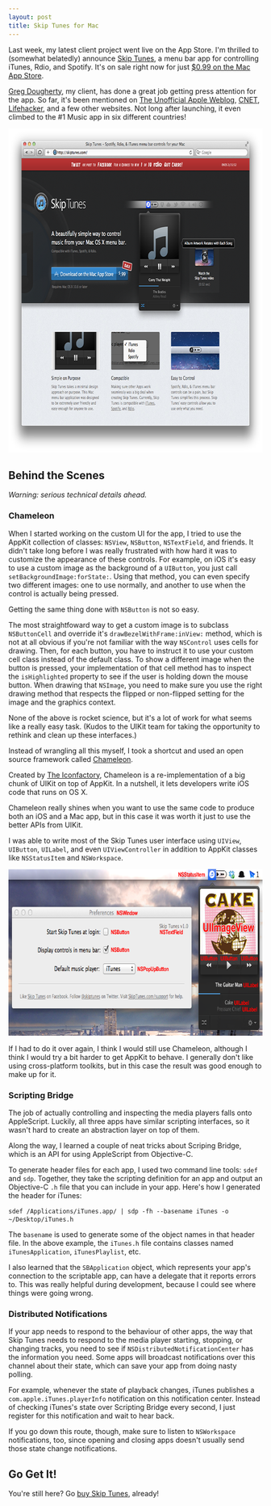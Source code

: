 ```yaml
---
layout: post
title: Skip Tunes for Mac
---
```


Last week, my latest client project went live on the App Store. I'm thrilled to (somewhat belatedly) announce [Skip Tunes][website],
a menu bar app for controlling iTunes, Rdio, and Spotify. It's on sale right now for just [$0.99 on the Mac App Store][appstore].

[Greg Dougherty][greg], my client, has done a great job getting press attention for the app.
So far, it's been mentioned on [The Unofficial Apple Weblog][tuaw], [CNET][cnet], [Lifehacker][lifehacker],
and a few other websites.
Not long after launching, it even climbed to the #1 Music app in six different countries!

<img width="750" height="643" src="/static/post_assets/2012-02-13-skiptunes-website.png" alt="">

[website]: http://skiptunes.com/
[appstore]: http://bit.ly/skip-tunes-app

[greg]: http://www.gregdougherty.com/

[tuaw]: http://www.tuaw.com/2012/02/13/daily-mac-app-simple-skip-tunes-feels-like-it-should-be-part-of/
[lifehacker]: http://lifehacker.com/5882964/skip-tunes-gives-you-menu-bar-access-to-controls-for-rdio-spotify-and-itunes
[cnet]: http://howto.cnet.com/8301-11310_39-57373279-285/gain-easy-control-of-your-music-with-mac-app-skip-tunes/


Behind the Scenes
-----------------

*Warning: serious technical details ahead.*


### Chameleon

When I started working on the custom UI for the app, I tried to use the AppKit collection of classes:
`NSView`, `NSButton`, `NSTextField`, and friends. It didn't take long before I was really frustrated with
how hard it was to customize the appearance of these controls. For example, on iOS it's easy to use
a custom image as the background of a `UIButton`, you just call `setBackgroundImage:forState:`.
Using that method, you can even specify two different images: one to use normally, and another
to use when the control is actually being pressed.

Getting the same thing done with `NSButton` is not so easy.

The most straightfoward way to get a custom image is to subclass `NSButtonCell` and
override it's `drawBezelWithFrame:inView:` method, which is not at all obvious if 
you're not familiar with the way `NSControl` uses cells for drawing.
Then, for each button, you have to instruct it to use your custom 
cell class instead of the default class.
To show a different image when the button is pressed, your implementation of that 
cell method has to inspect the `isHighlighted` property to see if the user
is holding down the mouse button.
When drawing that `NSImage`, you need to make sure you use the right drawing method that respects
the flipped or non-flipped setting for the image and the graphics context.

None of the above is rocket science, but it's a lot of work for what seems like a really easy task.
(Kudos to the UIKit team for taking the opportunity to rethink and clean up these interfaces.)

Instead of wrangling all this myself, I took a shortcut and used an open
source framework called [Chameleon][].

Created by [The Iconfactory][], Chameleon is a re-implementation of a big chunk
of UIKit on top of AppKit. In a nutshell, it lets developers write iOS code
that runs on OS X.

Chameleon really shines when you want to use the same code to produce both an iOS and
a Mac app, but in this case it was worth it just to use the better APIs from UIKit.

I was able to write most of the Skip Tunes user interface
using `UIView`, `UIButton`, `UILabel`, and even `UIViewController` in addition to AppKit
classes like `NSStatusItem` and `NSWorkspace`.

[Chameleon]: http://chameleonproject.org/
[The Iconfactory]: http://iconfactory.com/

<img width="749" height="330" src="/static/post_assets/2012-02-13-chameleon.png" alt="">

If I had to do it over again, I think I would still use Chameleon, although I think I would
try a bit harder to get AppKit to behave. I generally don't like using cross-platform
toolkits, but in this case the result was good enough to make up for it.


### Scripting Bridge

The job of actually controlling and inspecting the media players falls onto AppleScript.
Luckily, all three apps have similar scripting interfaces, so it wasn't hard to create
an abstraction layer on top of them.

Along the way, I learned a couple of neat tricks about Scriping Bridge, which is an API
for using AppleScript from Objective-C.

To generate header files for each app, I used two command line tools: `sdef` and `sdp`.
Together, they take the scripting definition for an app and output an Objective-C `.h`
file that you can include in your app. Here's how I generated the header for iTunes:

    sdef /Applications/iTunes.app/ | sdp -fh --basename iTunes -o ~/Desktop/iTunes.h

The `basename` is used to generate some of the object names in that header file.
In the above example, the `iTunes.h` file contains classes named `iTunesApplication`,
`iTunesPlaylist`, etc.

I also learned that the `SBApplication` object, which represents your app's connection
to the scriptable app, can have a delegate that it reports errors to. This was
really helpful during development, because I could see where things were going wrong.


### Distributed Notifications

If your app needs to respond to the behaviour of other apps, the way that Skip Tunes
needs to respond to the media player starting, stopping, or changing tracks, you
need to see if `NSDistributedNotificationCenter` has the information you need.
Some apps will broadcast notifications over this channel about their state, which can
save your app from doing nasty polling.

For example, whenever the state of playback changes, iTunes publishes a
`com.apple.iTunes.playerInfo` notification on this notification center. Instead of
checking iTunes's state over Scripting Bridge every second, I just register for
this notification and wait to hear back.

If you go down this route, though, make sure to listen to `NSWorkspace` notifications,
too, since opening and closing apps doesn't usually send those state change notifications.


Go Get It!
----------

You're still here? Go [buy Skip Tunes][appstore], already!
